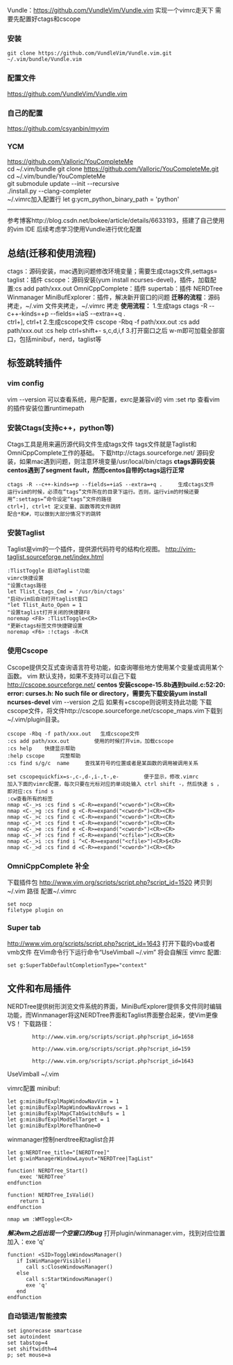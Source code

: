 Vundle：https://github.com/VundleVim/Vundle.vim
实现一个vimrc走天下
需要先配置好ctags和cscope
### 安装
```
git clone https://github.com/VundleVim/Vundle.vim.git ~/.vim/bundle/Vundle.vim
```
### 配置文件
https://github.com/VundleVim/Vundle.vim
###  自己的配置
https://github.com/csyanbin/myvim
### YCM
https://github.com/Valloric/YouCompleteMe   
cd ~/.vim/bundle
git clone https://github.com/Valloric/YouCompleteMe.git   
cd ~/.vim/bundle/YouCompleteMe   
git submodule update --init --recursive   
./install.py --clang-completer   
~/.vimrc加入配置行 let g:ycm_python_binary_path = 'python'   

----------------------------------------------------------------------------------
参考博客http://blog.csdn.net/bokee/article/details/6633193，搭建了自己使用的vim IDE
后续考虑学习使用Vundle进行优化配置

## 总结(迁移和使用流程)
ctags：源码安装，mac遇到问题修改环境变量；需要生成ctags文件,settags=
taglist：插件
cscope：源码安装(yum install ncurses-devel)，插件，加载配置:cs add path/xxx.out
OmniCppComplete：插件
supertab：插件
NERDTree  Winmanager  MiniBufExplorer：插件，解决新开窗口的问题
**迁移的流程**：源码拷走，~/.vim 文件夹拷走，~/.vimrc 拷走
**使用流程：**
   1.生成tags                  ctags -R --c++-kinds=+p --fields=+iaS --extra=+q .   
   ctrl+], ctrl+t
   2.生成cscope文件      cscope -Rbq -f path/xxx.out
   :cs add path/xxx.out
   :cs help   ctrl+shift+-   s,c,d,i,f
   3.打开窗口之后 w-m即可加载全部窗口，包括minibuf，nerd，taglist等
   

## 标签跳转插件
### vim config
vim --version
可以查看系统，用户配置，exrc是兼容vi的
vim  :set rtp 查看vim的插件安装位置runtimepath
### 安装Ctags(支持c++，python等)
Ctags工具是用来遍历源代码文件生成tags文件
tags文件就是Taglist和OmniCppComplete工作的基础。
下载http://ctags.sourceforge.net/ 源码安装，如果mac遇到问题，则注意环境变量/usr/local/bin/ctags
**ctags源码安装centos遇到了segment fault，然而centos自带的ctags运行正常**
```
ctags -R --c++-kinds=+p --fields=+iaS --extra=+q .     生成ctags文件
运行vim的时候，必须在“tags”文件所在的目录下运行。否则，运行vim的时候还要用“:settags=”命令设定“tags”文件的路径
ctrl+], ctrl+t 定义变量、函数等跨文件跳转
配合*和#，可以做到大部分情况下的跳转
```
### 安装Taglist
Taglist是vim的一个插件，提供源代码符号的结构化视图。
http://vim-taglist.sourceforge.net/index.html
```
:TlistToggle 启动Taglist功能
vimrc快捷设置
"设置ctags路径
let Tlist_Ctags_Cmd = '/usr/bin/ctags'
"启动vim后自动打开taglist窗口
"let Tlist_Auto_Open = 1
"设置taglist打开关闭的快捷键F8
noremap <F8> :TlistToggle<CR>
"更新ctags标签文件快捷键设置
noremap <F6> :!ctags -R<CR
```
### 使用Cscope
Cscope提供交互式查询语言符号功能，如查询哪些地方使用某个变量或调用某个函数。
vim 默认支持，如果不支持可以自己下载 http://cscope.sourceforge.net/
**centos 安装cscope-15.8b遇到build.c:52:20: error: curses.h: No such file or directory，需要先下载安装yum install ncurses-devel**
vim --version 之后 如果有+cscope则说明支持此功能
下载cscope文件，将文件http://cscope.sourceforge.net/cscope_maps.vim下载到~/.vim/plugin目录。
```
cscope -Rbq -f path/xxx.out   生成cscope文件
:cs add path/xxx.out        使用的时候打开vim，加载cscope
:cs help    快捷显示帮助
:help cscope     完整帮助
:cs find s/g/c  name     查找某符号的位置或者是某函数的调用被调用关系

set cscopequickfix=s-,c-,d-,i-,t-,e-        便于显示，修改.vimrc
加入下面的vimrc配置，每次只要在光标对应的单词处输入 ctrl shift -，然后快速 s ， 即对应:cs find s
:cw查看所有的标签
nmap <C-_>s :cs find s <C-R>=expand("<cword>")<CR><CR>
nmap <C-_>g :cs find g <C-R>=expand("<cword>")<CR><CR>
nmap <C-_>c :cs find c <C-R>=expand("<cword>")<CR><CR>
nmap <C-_>t :cs find t <C-R>=expand("<cword>")<CR><CR>
nmap <C-_>e :cs find e <C-R>=expand("<cword>")<CR><CR>
nmap <C-_>f :cs find f <C-R>=expand("<cfile>")<CR><CR>
nmap <C-_>i :cs find i ^<C-R>=expand("<cfile>")<CR>$<CR>
nmap <C-_>d :cs find d <C-R>=expand("<cword>")<CR><CR>
```
### OmniCppComplete 补全
下载插件包  http://www.vim.org/scripts/script.php?script_id=1520
拷贝到 ~/.vim 路径
配置~/.vimrc
```
set nocp
filetype plugin on
```
### Super tab
http://www.vim.org/scripts/script.php?script_id=1643
打开下载的vba或者vmb文件
在Vim命令行下运行命令“UseVimball ~/.vim” 将会自解压
vimrc 配置:
```
set g:SuperTabDefaultCompletionType="context" 
```
## 文件和布局插件
NERDTree提供树形浏览文件系统的界面，MiniBufExplorer提供多文件同时编辑功能，而Winmanager将这NERDTree界面和Taglist界面整合起来，使Vim更像VS！
下载路径：
            
			http://www.vim.org/scripts/script.php?script_id=1658
            
			http://www.vim.org/scripts/script.php?script_id=159
			
			http://www.vim.org/scripts/script.php?script_id=1643
UseVimball ~/.vim

vimrc配置
minibuf:
```
let g:miniBufExplMapWindowNavVim = 1   
let g:miniBufExplMapWindowNavArrows = 1   
let g:miniBufExplMapCTabSwitchBufs = 1   
let g:miniBufExplModSelTarget = 1  
let g:miniBufExplMoreThanOne=0 
```
winmanager控制nerdtree和taglist合并
```
let g:NERDTree_title="[NERDTree]"  
let g:winManagerWindowLayout="NERDTree|TagList"  

function! NERDTree_Start()  
    exec 'NERDTree'  
endfunction  

function! NERDTree_IsValid()  
    return 1  
endfunction  

nmap wm :WMToggle<CR> 
```
***解决wm之后出现一个空窗口的bug***
打开plugin/winmanager.vim，找到对应位置加入：exe 'q'
```
function! <SID>ToggleWindowsManager()  
   if IsWinManagerVisible()  
      call s:CloseWindowsManager()  
   else  
      call s:StartWindowsManager()  
      exe 'q'  
   end  
endfunction 
```

### 自动锁进/智能搜索

```
set ignorecase smartcase
set autoindent  
set tabstop=4  
set shiftwidth=4  
p; set mouse=a 
```

